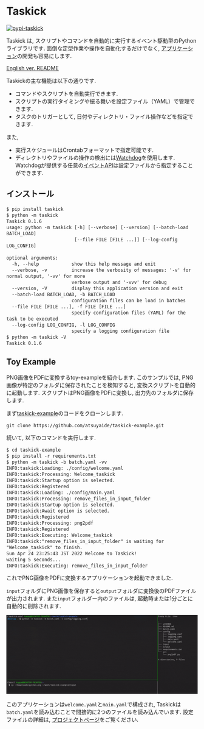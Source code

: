 # Taskick

[![pypi-taskick](https://img.shields.io/pypi/v/taskick)](https://pypi.org/project/taskick/)

Taskick は, スクリプトやコマンドを自動的に実行するイベント駆動型のPythonライブラリです.
面倒な定型作業や操作を自動化するだけでなく, [アプリケーション](https://github.com/atsuyaide/taskick#toy-example)の開発も容易にします.

[English ver. README](https://github.com/atsuyaide/taskick)

Taskickの主な機能は以下の通りです.

- コマンドやスクリプトを自動実行できます.
- スクリプトの実行タイミングや振る舞いを設定ファイル（YAML）で管理できます.
- タスクのトリガーとして, 日付やディレクトリ・ファイル操作などを指定できます.

また,

- 実行スケジュールはCrontabフォーマットで指定可能です.
- ディレクトリやファイルの操作の検出には[Watchdog](https://github.com/gorakhargosh/watchdog)を使用します. Watchdogが提供する任意の[イベントAPI](https://python-watchdog.readthedocs.io/en/stable/api.html#module-watchdog.events)は設定ファイルから指定することができます.

## インストール

```shell
$ pip install taskick
$ python -m taskick
Taskick 0.1.6
usage: python -m taskick [-h] [--verbose] [--version] [--batch-load BATCH_LOAD]
                         [--file FILE [FILE ...]] [--log-config LOG_CONFIG]

optional arguments:
  -h, --help            show this help message and exit
  --verbose, -v         increase the verbosity of messages: '-v' for normal output, '-vv' for more
                        verbose output and '-vvv' for debug
  --version, -V         display this application version and exit
  --batch-load BATCH_LOAD, -b BATCH_LOAD
                        configuration files can be load in batches
  --file FILE [FILE ...], -f FILE [FILE ...]
                        specify configuration files (YAML) for the task to be executed
  --log-config LOG_CONFIG, -l LOG_CONFIG
                        specify a logging configuration file
$ python -m taskick -V
Taskick 0.1.6
```

## Toy Example

PNG画像をPDFに変換するtoy-exampleを紹介します.
このサンプルでは, PNG画像が特定のフォルダに保存されたことを検知すると, 変換スクリプトを自動的に起動します.
スクリプトはPNG画像をPDFに変換し, 出力先のフォルダに保存します.

まず[taskick-example](https://github.com/atsuyaide/taskick-example)のコードをクローンします.

```shell
git clone https://github.com/atsuyaide/taskick-example.git
```

続いて, 以下のコマンドを実行します.

```shell
$ cd taskick-example
$ pip install -r requirements.txt
$ python -m taskick -b batch.yaml -vv
INFO:taskick:Loading: ./config/welcome.yaml
INFO:taskick:Processing: Welcome_taskick
INFO:taskick:Startup option is selected.
INFO:taskick:Registered
INFO:taskick:Loading: ./config/main.yaml
INFO:taskick:Processing: remove_files_in_input_folder
INFO:taskick:Startup option is selected.
INFO:taskick:Await option is selected.
INFO:taskick:Registered
INFO:taskick:Processing: png2pdf
INFO:taskick:Registered
INFO:taskick:Executing: Welcome_taskick
INFO:taskick:"remove_files_in_input_folder" is waiting for "Welcome_taskick" to finish.
Sun Apr 24 23:25:43 JST 2022 Welcome to Taskick!
waiting 5 seconds...
INFO:taskick:Executing: remove_files_in_input_folder
```

これでPNG画像をPDFに変換するアプリケーションを起動できました.

`input`フォルダにPNG画像を保存すると`output`フォルダに変換後のPDFファイルが出力されます.
また`input`フォルダー内のファイルは, 起動時または1分ごとに自動的に削除されます.

![png2gif](https://github.com/atsuyaide/taskick/raw/main/toy-example.gif)

このアプリケーションは`welcome.yaml`と`main.yaml`で構成され, Taskickは`batch.yaml`を読み込むことで間接的に2つのファイルを読み込んでいます.
設定ファイルの詳細は, [プロジェクトページ](https://github.com/atsuyaide/taskick-example)をご覧ください.
